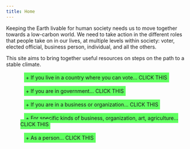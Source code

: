 ```yaml
---
title: Home
---
```


Keeping the Earth livable for human society needs us to move together towards a low-carbon world.
We need to take action in the different roles that people take on in our lives, at multiple levels within society: voter, elected official, business person, individual, and all the others.

This site aims to bring together useful resources on steps on the path to a stable climate.

<script>

// Event handlers for each element with class expand

function doExpandCss_42343(evt) {	
//  alert("doExpandCss_42343(evt)");

  // Called when clicking the main list item the first time, as set by element attribute
  // We are now handling this in a <span> in the <li>
  // Go up one to the <ul> then get 2nd child element (the child <ul> of nested list)
  // find first child item, then set the style to show it
  var childUlNode = evt.currentTarget.parentElement.children[1];
  childUlNode.classList.toggle("open");

  // Toggle class on current node to "open"
  evt.currentTarget.classList.toggle("open");

  // Set event-based handler via property
  evt.currentTarget.onclick = doCloseCss_42343;

  // Avoid event bubbling further and expanding/collapsing other nodes
  evt.cancelBubble = true;
}

function doCloseCss_42343(evt) {
//  alert("doCloseCss_42343() called!");

  // Called when clicking the main list item
  // find first child item, then set the style to hide it
  var childUlNode = evt.currentTarget.parentElement.children[1];
  childUlNode.classList.toggle("open");

  // Toggle class on current node to "open"
  evt.currentTarget.classList.toggle("open");

  // Set event-based handler programmatically
  evt.currentTarget.onclick = doExpandCss_42343;

  // Avoid event bubbling further and expanding/collapsing other nodes
  evt.cancelBubble = true;
}

</script>


<div id="styleDiv42343" >
  <style>
    #styleDiv42343 ul.top { list-style-type: none; }
    #styleDiv42343 li.top { margin: 10px; padding: 5px; }
    #styleDiv42343 span.top { background: #60ff60; margin: 10px; padding: 5px;}
    #styleDiv42343 ul.sub { display: none; margin-top: 10px; }
    #styleDiv42343 li.expand::before { content: "+ "; }
    #styleDiv42343 li.expand::after { content: "  CLICK THIS"; }
    #styleDiv42343 span.expand::before { content: "+ "; }
    #styleDiv42343 span.expand::after { content: "  CLICK THIS"; }
    #styleDiv42343 span.open::before { content: "- "; }
    #styleDiv42343 span.open::after { content: ""; }
    #styleDiv42343 ul.open { display: block; margin-top: 10px; }
  </style>
  <ul class="top">
    <li class="top"><span class="top expand">If you live in a country where you can vote...</span>
      <ul class="sub">
        <li>*** VOTE!!! for candidates who recognize the climate crisis and will act.
        </li>
        <li>National, state, county, local city and town - all are important!
        </li>
      </ul>
    </li>
    <li class="top"><span class="top expand">If you are in government...</span>
      <ul class="sub">
        <li>Talk to others & establish who is also concerned, to work together; start a weekly meeting about the climate crisis and next steps to take together. (<a href='http://katharinehayhoe.com'>Prof. Katharine Hayhoe</a> is a climate scientist and communicator with great advice on how to talk with others on the subject.)
        </li>
        <li>Publicize your concern for the climate crisis.
        </li>
        <li>Talk to climate-concerned citizen groups and businesses in your constituency.  See what their concerns are, and what their ideas are.
        </li>
        <li>Pursue systemic policies to incentivize reduction in GHG emissions (e.g. in US, <a href='https://citizensclimatelobby.org/'>Citizens' Climate Lobby</a> ).
        </li>
        <li>Start finding out where your constituency generates GHGs (transport, industry, power, agriculture, housing) and see how to cut emissions in half over next decade.
        </li>
        <li>Some areas to look at reducing GHGs, where applicable:
      <ul>
        <li>if communities are economically dependent on fossil fuel extraction, see what alternatives would be possible right now, to ensure a just transition away from fossil fuels.
        </li>
        <li>transport: prioritizing mass transit, especially electric (including electric buses), electric taxis and ride-hailing cars/buses. Where possible and appropriate, encourage e-bike, cycling, and walkable city planning.
        </li>
        <li>buildings: avoid natural gas in new buildings. Encourage electric induction cooking, heat pump heating/cooling, and buildings efficiency programs such as insulation and lighting.
        </li>
        <li>help to streamline processes for connection of GHG-free electrical generation & storage to the power grid.
        </li>
        <li>ease permitting and use of community solar & wind, as well as household solar and storage.
        </li>
        <li>encourage use of electric vehicles with charging networks, and building codes aiding installation of charging stations.
        </li>
        <li>move fleet vehicles (national, local, municipal) over to low-GHG emission vehicles (e.g. electric delivery and maintenance vehicles, electric refuse trucks).
        </li>
      </ul>
        </li>
        <li>For more information:
      <ul>
        <li><a href='https://exponentialroadmap.org/'>The Exponential Roadmap: Scaling 36 Solutions to Halve Emissions by 2030</a>
        </li>
        <li><a href='https://www.drawdown.org/'>Project Drawdown</a>
        </li>
      </ul>
        </li>
      </ul>
    </li>
    <li class="top"><span class="top expand">If you are in a business or organization...</span>
      <ul class="sub">
        <li>Talk to other people in your organization, area or industry, and share your concerns. Start a discussion group, and share ideas. (<a href='http://katharinehayhoe.com'>Prof. Katharine Hayhoe</a> is a climate scientist and communicator with great advice on how to talk with others.)
        </li>
        <li>Find out how the organization causes GHG emissions (even if rough). Start evaluating how to cut them. Start weekly meetings to kick start discussions, then monitor progress.
        </li>
        <li>Ask other members of the organization about ideas to reduce GHGs.
        </li>
        <li>Use banks and retirement fund providers which avoid lending to and investments in fossil fuel extraction companies.
        </li>
        <li>Work to establish internal policies to support GHG reduction.
        </li>
        <li>See how being a low-GHG business can be a market differentiator.
        </li>
        <li>If possible and comfortable to do so, ask people higher up in the organization as well to see what their thoughts are on climate and how to reduce GHGs.
        </li>
        <li>Possible areas to consider, as applicable:
      <ul>
        <li>replace gas-fueled vehicles with electric vehicles (including buses, trucks, company cars)
        </li>
        <li>where possible, avoid flying or driving for meetings, & use vidconf or calls with document sharing instead (this may be more feasible after an initial in-person meeting to establish rapport)
        </li>
        <li>look at supply chains for reductions (including shipping, air freight)
        </li>
        <li>ensure any current methane gas infrastructure is not leaking
        </li>
        <li>look into how to transition away from use of methane for industrial processes, building heating or cooking in the next few years (towards electric infrastructure such as heat pumps, electric induction stoves)
        </li>
        <li>for construction projects, use CO2-sequestered concrete and low-GHG materials
        </li>
        <li>if possible, depending on circumstances and job, see if working from home for 1 day a week is feasible
        </li>
      </ul>
        </li>
        <li>For more information:
      <ul>
        <li><a href='https://exponentialroadmap.org/'>The Exponential Roadmap: Scaling 36 Solutions to Halve Emissions by 2030</a>
        </li>
        <li><a href='https://www.drawdown.org/'>Project Drawdown</a>
        </li>
      </ul>
        </li>
      </ul>
    </li>
    <li class="top"><span class="top expand">For specific kinds of business, organization, art, agriculture...</span>
      <ul class="sub">
        <li>The music world:
      <ul>
        <li><a href='https://musicdeclares.net/#actions'>Music Declares Emergency - Actions</a> .
        </li>
        <li><a href='https://www.feat.ltd/'>FEAT.</a> Australian artists and others investing in solar.
        </li>
      </ul>
        </li>
        <li>Construction and built environment - architects, building service engineers, civil engineers, structural engineers, or related: <a href='https://constructiondeclares.com/'>Construction Declares...</a> .
        </li>
        <li>Food and agriculture:
      <ul>
        <li><a href='https://www.drawdown.org/solutions/food'>Project Drawdown - Food</a> .
        </li>
        <li><a href='https://www.wri.org/our-work/topics/food'>World Resources Institute - Food</a> .
        </li>
      </ul>
        </li>
        <li>Looking for funding for clean technology projects : <a href='https://cleantechcapital.club/'>Cleantech Capital Club</a> .
        </li>
      </ul>
    </li>
    <li class="top"><span class="top expand">As a person...</span>
      <ul class="sub">
        <li>*** VOTE for candidates who recognize the climate crisis and will act.
        </li>
        <li>Support national climate-concerned groups promoting climate policy (e.g. in US, <a href='https://citizensclimatelobby.org/'>Citizens' Climate Lobby</a>).
        </li>
        <li>Support local climate-concerned groups.
        </li>
        <li>Talk to others around you as the opportunity arises about the climate crisis, and encourage them to support action. (<a href='http://katharinehayhoe.com'>Prof. Katharine Hayhoe</a> is a climate scientist and communicator with great advice on how to talk with others.)
        </li>
        <li>See what the local town, city or county council is doing to reduce GHG emissions in your area, and suggest places where they can improve - mass transit, electric buses (including school buses where used), electric refuse trucks, housing regulations, car-lite town areas, community solar/wind programs.
        </li>
        <li>If you have a bank account, ask your bank whether they lend to fossil fuel extraction companies, and tell them you are opposed to this. Consider changing to a bank which does not lend to fossil fuel extraction companies.
        </li>
        <li>If you have retirement/pension account, ask your provider whether they invest in fossil fuel extraction companies, and tell them you are opposed to this. Consider changing your fund to one which does not invest in fossil fuel extraction companies.
        </li>
        <li>Today see what parts of a lifestyle of the future make sense for you:
      <ul>
        <li>Avoid the hassle of driving without waiting for driverless cars - try taking mass transit if it's available, or an electric taxi or electric ride-hailing vehicle.
        </li>
        <li>If you are a car driver, look at an electric car for the next purchase or lease (or if appropriate, consider whether alternatives to having a car will work)
        </li>
        <li>If you fly frequently, try avoiding the time waiting and hassle of delayed flights, and consider lower-GHG alternatives.
        </li>
        <li>If you have a house, cut your bills by insulating, enjoy cleaner indoor air by moving away from gas appliances (try an electric induction stove).
        </li>
        <li>If you have a lawn/yard, use an electric mower and tools, not gas (or consider different landscaping and skip the mowing!).
        </li>
        <li>Depending on circumstances, try replacing a beef or lamb meal every now and again, and see how you feel.
        </li>
      </ul>
        </li>
        <li>For more information:
      <ul>
        <li><a href='https://exponentialroadmap.org/'>The Exponential Roadmap: Scaling 36 Solutions to Halve Emissions by 2030</a>
        </li>
        <li><a href='https://www.drawdown.org/'>Project Drawdown</a>
        </li>
      </ul>
        </li>
      </ul>
    </li>
  </ul>
</div>


<script>

// Autofind the unique style-wrapper div
var myStyleDiv_42343 = document.getElementById("styleDiv42343");
var myExpandElements_42343 = myStyleDiv_42343.getElementsByClassName("expand");
var i_42343;

for( i_42343 = 0; i_42343 < myExpandElements_42343.length; i_42343++ ) {
  myExpandElements_42343[i_42343].onclick = doExpandCss_42343;
}

</script>


